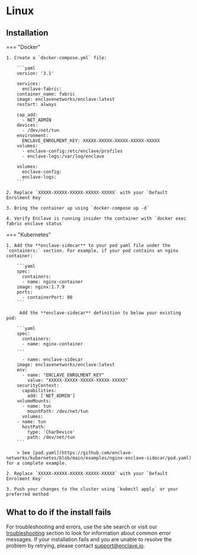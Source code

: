 
# Linux

## Installation

=== "Docker"

    1. Create a `docker-compose.yml` file:

        ```yaml
        version: '3.1'

        services:
          enclave-fabric:
        container_name: fabric
        image: enclavenetworks/enclave:latest
        restart: always

        cap_add:
          - NET_ADMIN
        devices:
          - /dev/net/tun
        environment:
          ENCLAVE_ENROLMENT_KEY: XXXXX-XXXXX-XXXXX-XXXXX-XXXXX
        volumes:
          - enclave-config:/etc/enclave/profiles
          - enclave-logs:/var/log/enclave

        volumes:
          enclave-config:
          enclave-logs:
        ```

    2. Replace `XXXXX-XXXXX-XXXXX-XXXXX-XXXXX` with your `Default Enrolment Key`

    3. Bring the container up using `docker-compose up -d`

    4. Verify Enclave is running insider the container with `docker exec fabric enclave status`

=== "Kubernetes"

    1. Add the **enclave-sidecar** to your pod yaml file under the `containers:` section. For example, if your pod contains an nginx container:

        ```yaml
        spec:
          containers:
          - name: nginx-container
        image: nginx:1.7.9
        ports:
          - containerPort: 80
        ```

         Add the **enclave-sidecar** definition to below your existing pod:

        ```yaml
        spec:
          containers:
          - name: nginx-container
        ...
        
          - name: enclave-sidecar
        image: enclavenetworks/enclave:latest
        env:
          - name: "ENCLAVE_ENROLMENT_KEY"
            value: "XXXXX-XXXXX-XXXXX-XXXXX-XXXXX"
        securityContext:
          capabilities:
            add: ['NET_ADMIN']
        volumeMounts:
          - name: tun
            mountPath: /dev/net/tun
          volumes:
        - name: tun
          hostPath:
            type: 'CharDevice'
            path: /dev/net/tun
        ```

        > See [pod.yaml](https://github.com/enclave-networks/kubernetes/blob/main/examples/nginx-enclave-sidecar/pod.yaml) for a complete example. 

    2. Replace `XXXXX-XXXXX-XXXXX-XXXXX-XXXXX` with your `Default Enrolment Key`

    3. Push your changes to the cluster using `kubectl apply` or your preferred method

## What to do if the install fails

For troubleshooting and errors, use the site search or visit our [troubleshooting](/troubleshooting/) section to look for information about common error messages. If your installation fails and you are unable to resolve the problem by retrying, please contact <a href="mailto:support@enclave.io">support@enclave.io</a>.